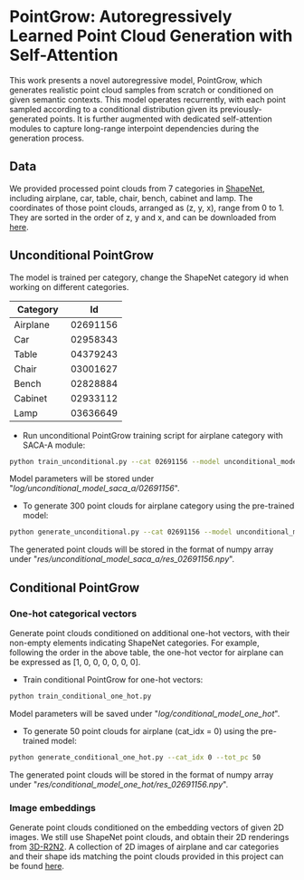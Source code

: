 # PointGrow: Autoregressively Learned Point Cloud Generation with Self-Attention
This work presents a novel autoregressive model, PointGrow, which generates realistic point cloud samples from scratch or conditioned on given semantic contexts. This model operates recurrently, with each point sampled according to a conditional distribution given its previously-generated points. It is further augmented with dedicated self-attention modules to capture long-range interpoint dependencies during the generation process.

## Data
We provided processed point clouds from 7 categories in [ShapeNet](https://www.shapenet.org), including airplane, car, table, chair, bench, cabinet and lamp. The coordinates of those point clouds, arranged as (z, y, x), range from 0 to 1. They are sorted in the order of z, y and x, and can be downloaded from [here](https://www.dropbox.com/s/nlcswrxul1ymypw/ShapeNet7.zip).


## Unconditional PointGrow
The model is trained per category, change the ShapeNet category id when working on different categories.

|    Category   |      Id       | 
| ------------- | ------------- |
| Airplane      | 02691156      |
| Car           | 02958343      |
| Table         | 04379243      |
| Chair         | 03001627      |
| Bench         | 02828884      |
| Cabinet       | 02933112      |
| Lamp          | 03636649      |

* Run unconditional PointGrow training script for airplane category with SACA-A module:
``` bash
python train_unconditional.py --cat 02691156 --model unconditional_model_saca_a
```
Model parameters will be stored under "_log/unconditional_model_saca_a/02691156_".

* To generate 300 point clouds for airplane category using the pre-trained model:
``` bash
python generate_unconditional.py --cat 02691156 --model unconditional_model_saca_a --tot_pc 300
```
The generated point clouds will be stored in the format of numpy array under "_res/unconditional_model_saca_a/res_02691156.npy_".

## Conditional PointGrow
### One-hot categorical vectors
Generate point clouds conditioned on additional one-hot vectors, with their non-empty elements indicating ShapeNet categories. For example, following the order in the above table, the one-hot vector for airplane can be expressed as [1, 0, 0, 0, 0, 0, 0]. 

* Train conditional PointGrow for one-hot vectors:
``` bash
python train_conditional_one_hot.py
```
Model parameters will be saved under "_log/conditional_model_one_hot_".

* To generate 50 point clouds for airplane (cat_idx = 0) using the pre-trained model:
``` bash
python generate_conditional_one_hot.py --cat_idx 0 --tot_pc 50
```
The generated point clouds will be stored in the format of numpy array under "_res/conditional_model_one_hot/res_02691156.npy_".

### Image embeddings 
Generate point clouds conditioned on the embedding vectors of given 2D images. We still use ShapeNet point clouds, and obtain their 2D renderings from [3D-R2N2](https://github.com/chrischoy/3D-R2N2). A collection of 2D images of airplane and car categories and their shape ids matching the point clouds provided in this project can be found [here](https://www.dropbox.com/s/vx3ky2ttienxh2x/ShapeNetRenderings.zip). 


